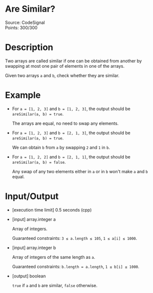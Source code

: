 # Are Similar?
Source: CodeSignal <br>
Points: 300/300

# Description

Two arrays are called similar if one can be obtained from another by swapping at most one pair of elements in one of the arrays.

Given two arrays `a` and `b`, check whether they are similar.

# Example

* For `a = [1, 2, 3]` and `b = [1, 2, 3]`, the output should be
  `areSimilar(a, b) = true`.

  The arrays are equal, no need to swap any elements.

* For `a = [1, 2, 3]` and `b = [2, 1, 3]`, the output should be
`  areSimilar(a, b) = true`.

  We can obtain `b` from `a` by swapping `2` and `1` in `b`.

* For `a = [1, 2, 2]` and `b = [2, 1, 1]`, the output should be
  `areSimilar(a, b) = false`.

  Any swap of any two elements either in `a` or in `b` won't make `a` and `b` equal.

# Input/Output

* [execution time limit] 0.5 seconds (cpp)

* [input] array.integer a

  Array of integers.

  Guaranteed constraints:
  `3 ≤ a.length ≤ 105`,
  `1 ≤ a[i] ≤ 1000`.

* [input] array.integer b

  Array of integers of the same length as `a`.

  Guaranteed constraints:
  `b.length = a.length`,
  `1 ≤ b[i] ≤ 1000`.

* [output] boolean

  `true` if `a` and `b` are similar, `false` otherwise.
